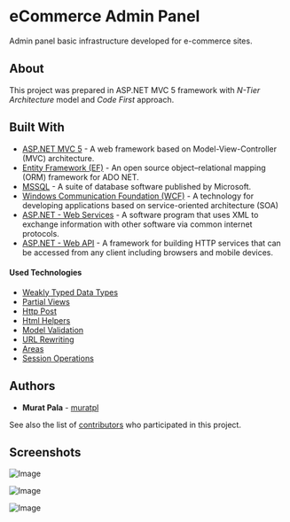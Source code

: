 # eCommerce Admin Panel
Admin panel basic infrastructure developed for e-commerce sites.
## About

This project was prepared in ASP.NET MVC 5 framework with *N-Tier Architecture* model and *Code First* approach.

## Built With

-   [ ASP.NET MVC 5](https://docs.microsoft.com/en-us/aspnet/mvc/overview/getting-started/introduction/getting-started)  - A web framework based on Model-View-Controller (MVC) architecture.
-   [Entity Framework (EF)](https://docs.microsoft.com/en-us/ef/)  - An open source object–relational mapping (ORM) framework for ADO NET.
-   [MSSQL](https://www.microsoft.com/en-us/download/details.aspx?id=55994)  - A suite of database software published by Microsoft.
-   [Windows Communication Foundation (WCF)](https://docs.microsoft.com/en-us/dotnet/framework/wcf/whats-wcf)  - A technology for developing applications based on service-oriented architecture (SOA)
-   [ASP.NET - Web Services](https://docs.microsoft.com/en-us/dotnet/api/system.web.services.webservice?view=netframework-4.8)  - A software program that uses XML to exchange information with other software via common internet protocols.
- [ASP.NET - Web API](https://dotnet.microsoft.com/en-us/apps/aspnet/apis)  - A framework for building HTTP services that can be accessed from any client including browsers and mobile devices.

#### Used Technologies

-  [Weakly Typed Data Types](https://docs.microsoft.com/en-us/aspnet/core/mvc/views/overview?view=aspnetcore-6.0) 
-  [Partial Views](https://docs.microsoft.com/en-us/aspnet/mvc/videos/mvc-2/how-do-i/how-do-i-work-with-data-in-aspnet-mvc-partial-views) 
-  [Http Post](https://docs.microsoft.com/en-us/dotnet/api/system.web.mvc.httppostattribute?view=aspnet-mvc-5.2) 
-  [Html Helpers](https://docs.microsoft.com/en-us/dotnet/api/system.web.mvc.htmlhelper?view=aspnet-mvc-5.2)  
-  [Model Validation](https://docs.microsoft.com/en-us/aspnet/core/mvc/views/overview?view=aspnetcore-6.0) 
-  [URL Rewriting](https://docs.microsoft.com/en-us/iis/extensions/url-rewrite-module/iis-url-rewriting-and-aspnet-routing) 
- [Areas](https://docs.microsoft.com/en-us/previous-versions/aspnet/ee671793(v=vs.98)) 
- [Session Operations](https://docs.microsoft.com/en-us/previous-versions/aspnet/dn468175(v=vs.108)) 

## Authors

- **Murat Pala**   -  [muratpl](https://github.com/muratpl)

See also the list of  [contributors](https://github.com/muratpl/eCommerce/contributors)  who participated in this project.

## Screenshots
![Image](https://i.imgur.com/pNGyNqp.png)

![Image](https://i.imgur.com/cR62IMS.png)


![Image](https://i.imgur.com/ZYq5VbS.png)

